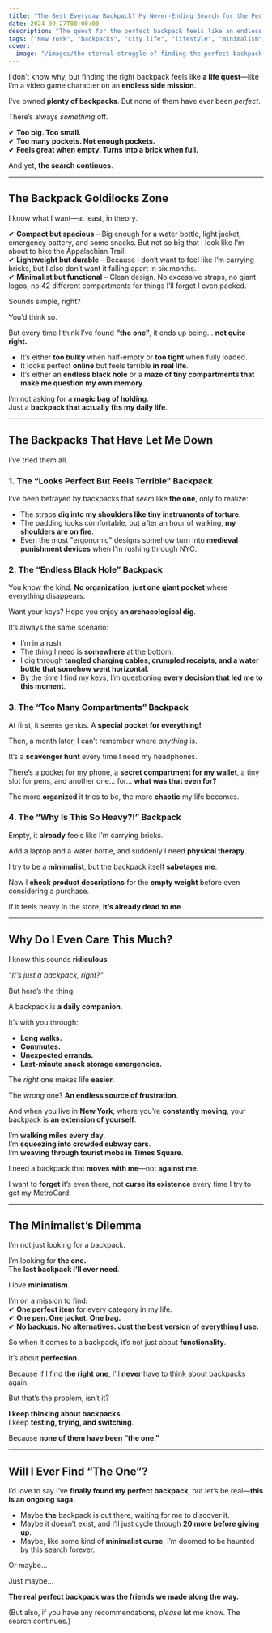 ```yaml
---
title: "The Best Everyday Backpack? My Never-Ending Search for the Perfect One"
date: 2024-09-27T00:00:00
description: "The quest for the perfect backpack feels like an endless life mission. From too many pockets to uncomfortable straps, the search continues."
tags: ["New York", "backpacks", "city life", "lifestyle", "minimalism", "product reviews"]
cover:
  image: "/images/the-eternal-struggle-of-finding-the-perfect-backpack.png"
---
```

I don’t know why, but finding the right backpack feels like **a life quest**—like I’m a video game character on an **endless side mission**.  

I’ve owned **plenty of backpacks**. But none of them have ever been *perfect*.  

There’s always *something* off.  

✔ **Too big. Too small.**  
✔ **Too many pockets. Not enough pockets.**  
✔ **Feels great when empty. Turns into a brick when full.**  

And yet, **the search continues**.  

---

## **The Backpack Goldilocks Zone**  

I know what I want—at least, in theory.  

✔ **Compact but spacious** – Big enough for a water bottle, light jacket, emergency battery, and some snacks. But not so big that I look like I’m about to hike the Appalachian Trail.  
✔ **Lightweight but durable** – Because I don’t want to feel like I’m carrying bricks, but I also don’t want it falling apart in six months.  
✔ **Minimalist but functional** – Clean design. No excessive straps, no giant logos, no 42 different compartments for things I’ll forget I even packed.  

Sounds simple, right?  

You’d think so.  

But every time I think I’ve found **“the one”**, it ends up being... **not quite right.**  

- It’s either **too bulky** when half-empty or **too tight** when fully loaded.  
- It looks perfect **online** but feels terrible **in real life**.  
- It’s either an **endless black hole** or a **maze of tiny compartments that make me question my own memory**.  

I’m not asking for a **magic bag of holding**.  
Just a **backpack that actually fits my daily life**.  

---

## **The Backpacks That Have Let Me Down**  

I’ve tried them all.  

### **1. The “Looks Perfect But Feels Terrible” Backpack**  
I’ve been betrayed by backpacks that *seem* like **the one**, only to realize:  
- The straps **dig into my shoulders like tiny instruments of torture**.  
- The padding looks comfortable, but after an hour of walking, **my shoulders are on fire**.  
- Even the most "ergonomic" designs somehow turn into **medieval punishment devices** when I’m rushing through NYC.  

### **2. The “Endless Black Hole” Backpack**  
You know the kind. **No organization, just one giant pocket** where everything disappears.  

Want your keys? Hope you enjoy **an archaeological dig**.  

It’s always the same scenario:  
- I’m in a rush.  
- The thing I need is **somewhere** at the bottom.  
- I dig through **tangled charging cables, crumpled receipts, and a water bottle that somehow went horizontal**.  
- By the time I find my keys, I’m questioning **every decision that led me to this moment**.  

### **3. The “Too Many Compartments” Backpack**  
At first, it seems genius. A **special pocket for everything!**  

Then, a month later, I can’t remember where *anything* is.  

It’s a **scavenger hunt** every time I need my headphones.  

There’s a pocket for my phone, a **secret compartment for my wallet**, a tiny slot for pens, and another one... for... **what was that even for?**  

The more **organized** it tries to be, the more **chaotic** my life becomes.  

### **4. The “Why Is This So Heavy?!” Backpack**  
Empty, it **already** feels like I’m carrying bricks.  

Add a laptop and a water bottle, and suddenly I need **physical therapy**.  

I try to be a **minimalist**, but the backpack itself **sabotages me**.  

Now I **check product descriptions** for the **empty weight** before even considering a purchase.  

If it feels heavy in the store, **it’s already dead to me**.  

---

## **Why Do I Even Care This Much?**  

I know this sounds **ridiculous**.  

*"It’s just a backpack, right?"*  

But here’s the thing:  

A backpack is **a daily companion**.  

It’s with you through:  
- **Long walks.**  
- **Commutes.**  
- **Unexpected errands.**  
- **Last-minute snack storage emergencies.**  

The *right* one makes life **easier**.  

The *wrong* one? **An endless source of frustration**.  

And when you live in **New York**, where you’re **constantly moving**, your backpack is **an extension of yourself**.  

I’m **walking miles every day**.  
I’m **squeezing into crowded subway cars**.  
I’m **weaving through tourist mobs in Times Square**.  

I need a backpack that **moves with me**—not **against me**.  

I want to **forget** it’s even there, not **curse its existence** every time I try to get my MetroCard.  

---

## **The Minimalist’s Dilemma**  

I’m not just looking for a backpack.  

I’m looking for **the one.**  
The **last backpack I’ll ever need**.  

I love **minimalism**.  

I’m on a mission to find:  
✔ **One perfect item** for every category in my life.  
✔ **One pen. One jacket. One bag.**  
✔ **No backups. No alternatives. Just the best version of everything I use.**  

So when it comes to a backpack, it’s not just about **functionality**.  

It’s about **perfection.**  

Because if I find **the right one**, I’ll **never** have to think about backpacks again.  

But that’s the problem, isn’t it?  

**I keep thinking about backpacks.**  
I keep **testing, trying, and switching**.  

Because **none of them have been “the one.”**  

---

## **Will I Ever Find “The One”?**  

I’d love to say I’ve **finally found my perfect backpack**, but let’s be real—**this is an ongoing saga.**  

- Maybe **the** backpack is out there, waiting for me to discover it.  
- Maybe it doesn’t exist, and I’ll just cycle through **20 more before giving up**.  
- Maybe, like some kind of **minimalist curse**, I’m doomed to be haunted by this search forever.  

Or maybe…  

Just maybe…  

**The real perfect backpack was the friends we made along the way.**  

(But also, if you have any recommendations, *please* let me know. The search continues.)  

